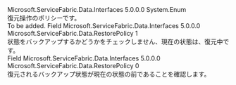 <Type Name="RestorePolicy" FullName="Microsoft.ServiceFabric.Data.RestorePolicy">
  <TypeSignature Language="C#" Value="public enum RestorePolicy" />
  <TypeSignature Language="ILAsm" Value=".class public auto ansi sealed RestorePolicy extends System.Enum" />
  <TypeSignature Language="DocId" Value="T:Microsoft.ServiceFabric.Data.RestorePolicy" />
  <TypeSignature Language="VB.NET" Value="Public Enum RestorePolicy" />
  <TypeSignature Language="F#" Value="type RestorePolicy = " />
  <AssemblyInfo>
    <AssemblyName>Microsoft.ServiceFabric.Data.Interfaces</AssemblyName>
    <AssemblyVersion>5.0.0.0</AssemblyVersion>
  </AssemblyInfo>
  <Base>
    <BaseTypeName>System.Enum</BaseTypeName>
  </Base>
  <Docs>
    <summary>
            復元操作のポリシーです。
            </summary>
    <remarks>To be added.</remarks>
  </Docs>
  <Members>
    <Member MemberName="Force">
      <MemberSignature Language="C#" Value="Force" />
      <MemberSignature Language="ILAsm" Value=".field public static literal valuetype Microsoft.ServiceFabric.Data.RestorePolicy Force = int32(1)" />
      <MemberSignature Language="DocId" Value="F:Microsoft.ServiceFabric.Data.RestorePolicy.Force" />
      <MemberSignature Language="VB.NET" Value="Force" />
      <MemberSignature Language="F#" Value="Force = 1" Usage="Microsoft.ServiceFabric.Data.RestorePolicy.Force" />
      <MemberType>Field</MemberType>
      <AssemblyInfo>
        <AssemblyName>Microsoft.ServiceFabric.Data.Interfaces</AssemblyName>
        <AssemblyVersion>5.0.0.0</AssemblyVersion>
      </AssemblyInfo>
      <ReturnValue>
        <ReturnType>Microsoft.ServiceFabric.Data.RestorePolicy</ReturnType>
      </ReturnValue>
      <MemberValue>1</MemberValue>
      <Docs>
        <summary>
            状態をバックアップするかどうかをチェックしません、現在の状態は、復元中です。
            </summary>
      </Docs>
    </Member>
    <Member MemberName="Safe">
      <MemberSignature Language="C#" Value="Safe" />
      <MemberSignature Language="ILAsm" Value=".field public static literal valuetype Microsoft.ServiceFabric.Data.RestorePolicy Safe = int32(0)" />
      <MemberSignature Language="DocId" Value="F:Microsoft.ServiceFabric.Data.RestorePolicy.Safe" />
      <MemberSignature Language="VB.NET" Value="Safe" />
      <MemberSignature Language="F#" Value="Safe = 0" Usage="Microsoft.ServiceFabric.Data.RestorePolicy.Safe" />
      <MemberType>Field</MemberType>
      <AssemblyInfo>
        <AssemblyName>Microsoft.ServiceFabric.Data.Interfaces</AssemblyName>
        <AssemblyVersion>5.0.0.0</AssemblyVersion>
      </AssemblyInfo>
      <ReturnValue>
        <ReturnType>Microsoft.ServiceFabric.Data.RestorePolicy</ReturnType>
      </ReturnValue>
      <MemberValue>0</MemberValue>
      <Docs>
        <summary>
            復元されるバックアップ状態が現在の状態の前であることを確認します。
            </summary>
      </Docs>
    </Member>
  </Members>
</Type>